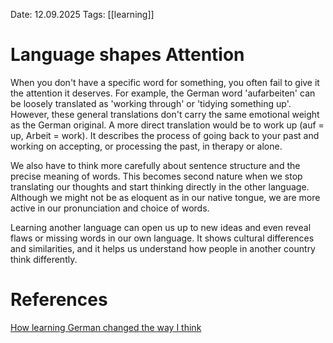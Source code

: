 Date: 12.09.2025
Tags: [[learning]]

# Language shapes Attention

When you don't have a specific word for something, you often fail to give it the attention it deserves. For example, the German word 'aufarbeiten' can be loosely translated as 'working through' or 'tidying something up'. However, these general translations don't carry the same emotional weight as the German original. A more direct translation would be to work up (auf = up, Arbeit = work). It describes the process of going back to your past and working on accepting, or processing the past, in therapy or alone.

We also have to think more carefully about sentence structure and the precise meaning of words. This becomes second nature when we stop translating our thoughts and start thinking directly in the other language. Although we might not be as eloquent as in our native tongue, we are more active in our pronunciation and choice of words.

Learning another language can open us up to new ideas and even reveal flaws or missing words in our own language. It shows cultural differences and similarities, and it helps us understand how people in another country think differently.
# References

[How learning German changed the way I think](https://www.youtube.com/watch?v=Bacg7T71hL8&t=402s)